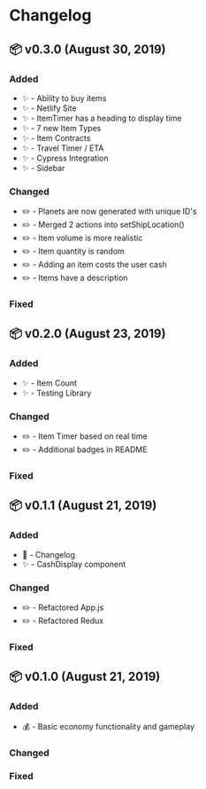 # Changelog

## 📦 v0.3.0 (August 30, 2019)

### Added

- ✨ - Ability to buy items
- ✨ - Netlify Site
- ✨ - ItemTimer has a heading to display time
- ✨ - 7 new Item Types
- ✨ - Item Contracts
- ✨ - Travel Timer / ETA
- ✨ - Cypress Integration
- ✨ - Sidebar

### Changed

- ✏️ - Planets are now generated with unique ID's
- ✏️ - Merged 2 actions into setShipLocation()
- ✏️ - Item volume is more realistic
- ✏️ - Item quantity is random
- ✏️ - Adding an item costs the user cash
- ✏️ - Items have a description

### Fixed

## 📦 v0.2.0 (August 23, 2019)

### Added

- ✨ - Item Count
- ✨ - Testing Library

### Changed

- ✏️ - Item Timer based on real time
- ✏️ - Additional badges in README

### Fixed

## 📦 v0.1.1 (August 21, 2019)

### Added

- 📝 - Changelog
- ✨ - CashDisplay component

### Changed

- ✏️ - Refactored App.js
- ✏️ - Refactored Redux

### Fixed

## 📦 v0.1.0 (August 21, 2019)

### Added

- 💰 - Basic economy functionality and gameplay

### Changed

### Fixed
